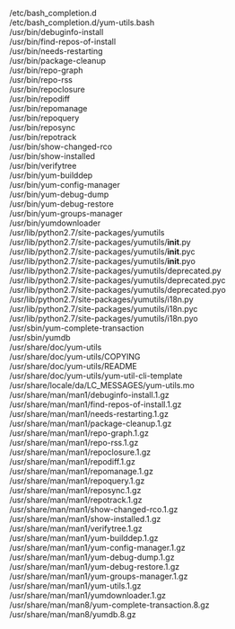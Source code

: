 /etc/bash_completion.d  
/etc/bash_completion.d/yum-utils.bash  
/usr/bin/debuginfo-install  
/usr/bin/find-repos-of-install  
/usr/bin/needs-restarting  
/usr/bin/package-cleanup  
/usr/bin/repo-graph  
/usr/bin/repo-rss  
/usr/bin/repoclosure  
/usr/bin/repodiff  
/usr/bin/repomanage  
/usr/bin/repoquery  
/usr/bin/reposync  
/usr/bin/repotrack  
/usr/bin/show-changed-rco  
/usr/bin/show-installed  
/usr/bin/verifytree  
/usr/bin/yum-builddep  
/usr/bin/yum-config-manager  
/usr/bin/yum-debug-dump  
/usr/bin/yum-debug-restore  
/usr/bin/yum-groups-manager  
/usr/bin/yumdownloader  
/usr/lib/python2.7/site-packages/yumutils  
/usr/lib/python2.7/site-packages/yumutils/__init__.py  
/usr/lib/python2.7/site-packages/yumutils/__init__.pyc  
/usr/lib/python2.7/site-packages/yumutils/__init__.pyo  
/usr/lib/python2.7/site-packages/yumutils/deprecated.py  
/usr/lib/python2.7/site-packages/yumutils/deprecated.pyc  
/usr/lib/python2.7/site-packages/yumutils/deprecated.pyo  
/usr/lib/python2.7/site-packages/yumutils/i18n.py  
/usr/lib/python2.7/site-packages/yumutils/i18n.pyc  
/usr/lib/python2.7/site-packages/yumutils/i18n.pyo  
/usr/sbin/yum-complete-transaction  
/usr/sbin/yumdb  
/usr/share/doc/yum-utils  
/usr/share/doc/yum-utils/COPYING  
/usr/share/doc/yum-utils/README  
/usr/share/doc/yum-utils/yum-util-cli-template  
/usr/share/locale/da/LC_MESSAGES/yum-utils.mo  
/usr/share/man/man1/debuginfo-install.1.gz  
/usr/share/man/man1/find-repos-of-install.1.gz  
/usr/share/man/man1/needs-restarting.1.gz  
/usr/share/man/man1/package-cleanup.1.gz  
/usr/share/man/man1/repo-graph.1.gz  
/usr/share/man/man1/repo-rss.1.gz  
/usr/share/man/man1/repoclosure.1.gz  
/usr/share/man/man1/repodiff.1.gz  
/usr/share/man/man1/repomanage.1.gz  
/usr/share/man/man1/repoquery.1.gz  
/usr/share/man/man1/reposync.1.gz  
/usr/share/man/man1/repotrack.1.gz  
/usr/share/man/man1/show-changed-rco.1.gz  
/usr/share/man/man1/show-installed.1.gz  
/usr/share/man/man1/verifytree.1.gz  
/usr/share/man/man1/yum-builddep.1.gz  
/usr/share/man/man1/yum-config-manager.1.gz  
/usr/share/man/man1/yum-debug-dump.1.gz  
/usr/share/man/man1/yum-debug-restore.1.gz  
/usr/share/man/man1/yum-groups-manager.1.gz  
/usr/share/man/man1/yum-utils.1.gz  
/usr/share/man/man1/yumdownloader.1.gz  
/usr/share/man/man8/yum-complete-transaction.8.gz  
/usr/share/man/man8/yumdb.8.gz  

